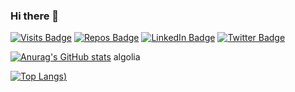 ### Hi there 👋

[![Visits Badge](https://badges.pufler.dev/visits/LooKyourFacE/LooKyourFacE)](https:LooKyourFacE)
[![Repos Badge](https://badges.pufler.dev/repos/LooKyourFacE)](https:LooKyourFacE)
[![LinkedIn Badge](https://img.shields.io/badge/LinkedIn-Profile-informational?style=flat&logo=linkedin&logoColor=white&color=0D76A8)](https://www.google.com/)
[![Twitter Badge](https://img.shields.io/badge/Twitter-Profile-informational?style=flat&logo=twitter&logoColor=white&color=1CA2F1)](https://twitter.com/KKyprianidis)

[![Anurag's GitHub stats](https://github-readme-stats.vercel.app/api?username=LooKyourFacE&theme=algolia)](https://github.com/LooKyourFacE/github-readme-stats)
algolia

[![Top Langs](https://github-readme-stats.vercel.app/api/top-langs/?username=LooKyourFacE&layout=compact&theme=algolia))](https://github.com/LooKyourFacE/github-readme-stats)



<!--
**LooKyourFacE/LooKyourFacE** is a ✨ _special_ ✨ repository because its `README.md` (this file) appears on your GitHub profile.

Here are some ideas to get you started:

- 🔭 I’m currently working on ...
- 🌱 I’m currently learning ...
- 👯 I’m looking to collaborate on ...
- 🤔 I’m looking for help with ...
- 💬 Ask me about ...
- 📫 How to reach me: ...
- 😄 Pronouns: ...
- ⚡ Fun fact: ...
-->
